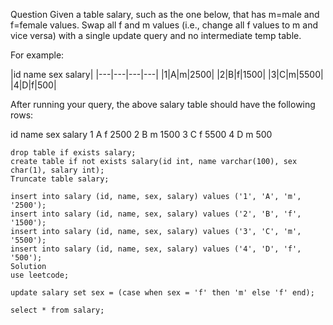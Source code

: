 
Question
Given a table salary, such as the one below, that has m=male and f=female values. Swap all f and m values (i.e., change all f values to m and vice versa) with a single update query and no intermediate temp table.

For example:

|id	name	sex	salary|
|---|---|---|---|
|1|A|m|2500|
|2|B|f|1500|
|3|C|m|5500|
|4|D|f|500|

After running your query, the above salary table should have the following rows:

id	name	sex	salary
1	A	f	2500
2	B	m	1500
3	C	f	5500
4	D	m	500





```
drop table if exists salary;
create table if not exists salary(id int, name varchar(100), sex char(1), salary int);
Truncate table salary;
 
insert into salary (id, name, sex, salary) values ('1', 'A', 'm', '2500');
insert into salary (id, name, sex, salary) values ('2', 'B', 'f', '1500');
insert into salary (id, name, sex, salary) values ('3', 'C', 'm', '5500');
insert into salary (id, name, sex, salary) values ('4', 'D', 'f', '500');
Solution
use leetcode;
 
update salary set sex = (case when sex = 'f' then 'm' else 'f' end);
 
select * from salary;
```
